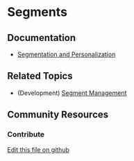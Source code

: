 # Segments

## Documentation

* [Segmentation and Personalization](https://portal.liferay.dev/docs/7-2/user/-/knowledge_base/u/segmentation-and-personalization)

## Related Topics

* (Development) [Segment Management](https://portal.liferay.dev/docs/7-2/frameworks/-/knowledge_base/f/segment-management)

## Community Resources


### Contribute

[Edit this file on github](https://github.com/olafk/controlpanel-documentation-docs/blob/master/md/72en/com_liferay_segments_web_internal_portlet_SegmentsPortlet.md)
